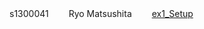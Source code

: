 s1300041　　
Ryo Matsushita　　
[ex1_Setup](https://github.com/ryouy/CG_exercises/blob/main/Setup/result.md)　　

